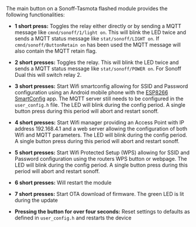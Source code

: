 The main button on a Sonoff-Tasmota flashed module provides the following functionalities:

- **1 short press:** Toggles the relay either directly or by sending a MQTT message like ```cmnd/sonoff/1/light on```. This will blink the LED twice and sends a MQTT status message like ```stat/sonoff/LIGHT on```. If ```cmnd/sonoff/ButtonRetain on``` has been used the MQTT message will also contain the MQTT retain flag.

- **2 short presses:** Toggles the relay. This will blink the LED twice and sends a MQTT status message like ```stat/sonoff/POWER on```. For Sonoff Dual this will switch relay 2.

- **3 short presses:** Start Wifi smartconfig allowing for SSID and Password configuration using an Android mobile phone with the [ESP8266 SmartConfig](https://play.google.com/store/apps/details?id=com.cmmakerclub.iot.esptouch) app. The MQTT server still needs to be configured in the ```user_config.h``` file. The LED will blink during the config period. A single button press during this period will abort and restart sonoff.

- **4 short presses:** Start Wifi manager providing an Access Point with IP address 192.168.4.1 and a web server allowing the configuration of both Wifi and MQTT parameters. The LED will blink during the config period. A single button press during this period will abort and restart sonoff.

- **5 short presses:** Start Wifi Protected Setup (WPS) allowing for SSID and Password configuration using the routers WPS button or webpage. The LED will blink during the config period. A single button press during this period will abort and restart sonoff.

- **6 short presses:** Will restart the module

- **7 short presses:** Start OTA download of firmware. The green LED is lit during the update

- **Pressing the button for over four seconds:** Reset settings to defaults as defined in ```user_config.h``` and restarts the device
